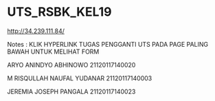 # UTS_RSBK_KEL19

http://34.239.111.84/


Notes : KLIK HYPERLINK TUGAS PENGGANTI UTS PADA PAGE PALING BAWAH UNTUK MELIHAT FORM 



ARYO ANINDYO ABHINOWO         21120117140020



M RISQULLAH NAUFAL YUDANAR    21120117140003



JEREMIA JOSEPH PANGALA        21120117140023



